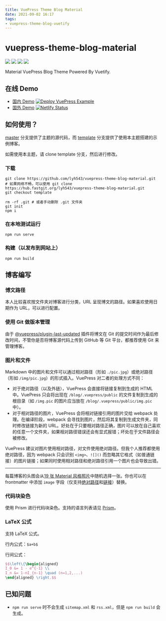 ```yaml
---
title: VuePress Theme Blog Material
date: 2021-09-02 16:17
tags:
- vuepress-theme-blog-vuetify
---
```


# vuepress-theme-blog-material

[![](https://img.shields.io/npm/l/vuepress-theme-blog-material.svg)](https://github.com/lyh543/vuepress-theme-blog-material/blob/master/LICENSE) [![](https://img.shields.io/npm/v/vuepress-theme-blog-material.svg)](https://www.npmjs.com/package/vuepress-theme-blog-material) [![](https://img.shields.io/npm/dt/vuepress-theme-blog-material.svg)](https://www.npmjs.com/package/vuepress-theme-blog-material) [![](https://img.shields.io/github/last-commit/lyh543/vuepress-theme-blog-material.svg)](https://github.com/lyh543/vuepress-theme-blog-material/commits/master)

Material VuePress Blog Theme Powered By Vuetify.

## 在线 Demo

* [国内 Demo](https://vuepress-theme-blog-material.lyh543.cn/) [![Deploy VuePress Example](https://github.com/lyh543/vuepress-theme-blog-material/actions/workflows/deploy-template.yml/badge.svg)](https://github.com/lyh543/vuepress-theme-blog-material/actions/workflows/deploy-template.yml)
* [国外 Demo](https://vuepress-theme-blog-material.netlify.app/) [![Netlify Status](https://api.netlify.com/api/v1/badges/1c1bdacd-89b2-4b60-a19d-58929dab5f16/deploy-status)](https://app.netlify.com/sites/vuepress-theme-blog-material/deploys)

## 如何使用？

[master](https://github.com/lyh543/vuepress-theme-blog-material/tree/master) 分支提供了主题的源代码，而 [template](https://github.com/lyh543/vuepress-theme-blog-material/tree/template) 分支提供了使用本主题搭建的示例博客。

如需使用本主题，请 clone template 分支，然后进行修改。

### 下载

```shell
git clone https://github.com/lyh543/vuepress-theme-blog-material.git
# 如果网络不畅，可以使用 git clone https://hub.fastgit.org/lyh543/vuepress-theme-blog-material.git
git checkout template

rm -rf .git # 或者手动删除 .git 文件夹
git init
npm i
```

### 在本地测试运行

```shell
npm run serve
```

### 构建（以发布到网站上）

```shell
npm run build
```

## 博客编写

### 博文路径

本人比较喜欢按文件夹对博客进行分类，URL 呈现博文的路径。如果喜欢使用日期作为 URL，可以进行配置。

### 使用 Git 做版本管理

由于 [@vuepress/plugin-last-updated](https://vuepress.vuejs.org/plugin/official/plugin-last-updated.html) 插件将博文在 Git 的提交时间作为最后修改时间，不管你是否将博客源代码上传到 GitHub 等 Git 平台，都推荐使用 Git 来管理博客。

### 图片和文件

Markdown 中的图片和文件可以通过相对路径（形如 `./pic.jpg`）或绝对路径（形如 `/img/pic.jpg`）的形式插入。VuePress 对二者的处理方式不同：

* 对于绝对路径（以及外链），VuePress 会直接将链接复制到生成的 HTML 中。VuePress 只会将出现在 `/blog/.vuepress/public` 的文件复制到生成的根目录（如 `/img.pic` 的图片应当放在 `/blog/.vuepress/public/img.pic` 中）。
* 对于相对路径的图片，VuePress 会将相对链接引用的图片交给 webpack 处理。在编译阶段，webpack 会寻找到图片，然后将其复制到生成文件夹，同时修改链接为新的 URL。好处在于只要相对路径正确，图片可以放在自己喜欢的任意一个文件夹，如果相对路径错误还会有显式报错；坏处在于文件路径会被修改。

VuePress 建议对图片使用相对路径，对文件使用绝对路径。但我个人推荐都使用绝对路径，因为 webpack 只会识别 `<img>`、`![]()` 而忽略其它格式（如普通链接）的图片链接；如果同时使用相对路径和绝对路径引用一个图片也会导致出错。

-------------

每篇博客的头图会从[19 张 Material 风格照片](https://github.com/lyh543/vuepress-theme-blog-material/tree/template/blog/.vuepress/public/theme/random)中随机选择一张。你也可以在 frontmatter 中添加 `image` 字段（仅支持[绝对路径](https://github.com/lyh543/vuepress-theme-blog-material/blob/template/blog/_posts/markdown/markdown-demo.md)和[链接](https://github.com/lyh543/vuepress-theme-blog-material/blob/template/blog/_posts/markdown/markdown-demo-2.md)）替换。

### 代码块染色

使用 Prism 进行代码块染色。支持的语言列表请见 [Prism](https://prismjs.com/#languages-list)。

### LaTeX 公式

支持 LaTeX 公式。

行内公式：`$a+b$`

行间公式：

```latex
$$\left\{\begin{aligned}
I_0 &= 1 - e^{-1} \\
I_n &= 1-nI_{n-1} \quad (n=1,2,...)
\end{aligned} \right.$$
```

## 已知问题

* `npm run serve` 时不会生成 `sitemap.xml` 和 `rss.xml`，但是 `npm run build` 会生成。
